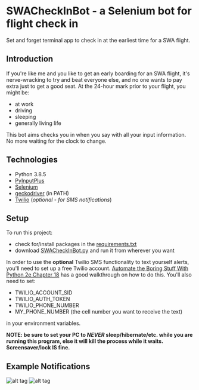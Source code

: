 # SWACheckInBot - a Selenium bot for flight check in

Set and forget terminal app to check in at the earliest time for a SWA flight.

## Introduction

If you're like me and you like to get an early boarding for an SWA flight, it's nerve-wracking to try and beat everyone else, and no one wants to pay extra just to get a good seat. At the 24-hour mark prior to your flight, you might be:
* at work
* driving
* sleeping
* generally living life

This bot aims checks you in when you say with all your input information. No more waiting for the clock to change.

## Technologies
* Python 3.8.5
* [PyInputPlus](https://pyinputplus.readthedocs.io/en/latest/)
* [Selenium](https://selenium-python.readthedocs.io/)
* [geckodriver](https://github.com/mozilla/geckodriver/releases) (in PATH)
* [Twilio](https://pypi.org/project/twilio/) (*optional - for SMS notifications*)

## Setup
To run this project:
* check for/install packages in the [requirements.txt](https://github.com/chemicalwill/SWACheckInBot/blob/main/requirements.txt)
* download [SWACheckInBot.py](https://github.com/chemicalwill/SWACheckInBot/blob/main/SWACheckInBot.py) and run it from wherever you want

In order to use the **optional** Twilio SMS functionality to text yourself alerts, you'll need to set up a free Twilio account. [Automate the Boring Stuff With Python 2e Chapter 18](https://automatetheboringstuff.com/2e/chapter18/) has a good walkthrough on how to do this.
You'll also need to set:
* TWILIO_ACCOUNT_SID
* TWILIO_AUTH_TOKEN
* TWILIO_PHONE_NUMBER
* MY_PHONE_NUMBER (the cell number you want to receive the text)

in your environment variables.

**NOTE: be sure to set your PC to *NEVER* sleep/hibernate/etc. while you are running this program, else it will kill the process while it waits. Screensaver/lock IS fine.**

## Example Notifications

![alt tag](https://i.imgur.com/cXlrKMu.png?1) ![alt tag](
https://i.imgur.com/4kIoJlb.png?1)
